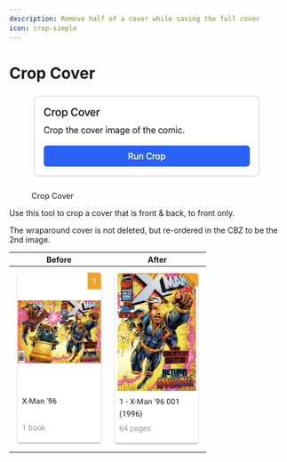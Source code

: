 ```yaml
---
description: Remove half of a cover while saving the full cover
icon: crop-simple
---
```


# Crop Cover

<figure><img src="../../.gitbook/assets/crop.png" alt=""><figcaption><p>Crop Cover</p></figcaption></figure>

Use this tool to crop a cover that is front & back, to front only.

The wraparound cover is not deleted, but re-ordered in the CBZ to be the 2nd image.

|                                     Before                                    |                                     After                                     |
| :---------------------------------------------------------------------------: | :---------------------------------------------------------------------------: |
| ![](https://github.com/allaboutduncan/comic-utils/raw/main/images/crop01.png) | ![](https://github.com/allaboutduncan/comic-utils/raw/main/images/crop02.png) |

